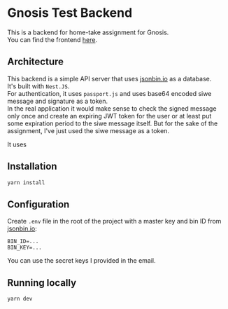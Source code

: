 # Gnosis Test Backend

This is a backend for home-take assignment for Gnosis. <br/>
You can find the frontend [here](https://github.com/sergeyshpadyrev/gnosis-test-frontend).

## Architecture

This backend is a simple API server that uses [jsonbin.io](https://jsonbin.io) as a database. <br/>
It's built with `Nest.JS`. <br/>
For authentication, it uses `passport.js` and uses base64 encoded siwe message and signature as a token. <br/>
In the real application it would make sense to check the signed message only once and create an expiring JWT token for the user or at least put some expiration period to the siwe message itself. But for the sake of the assignment, I've just used the siwe message as a token.

It uses

## Installation

```sh
yarn install
```

## Configuration

Create `.env` file in the root of the project with a master key and bin ID from [jsonbin.io](https://jsonbin.io):

```
BIN_ID=...
BIN_KEY=...
```

You can use the secret keys I provided in the email.

## Running locally

```sh
yarn dev
```
